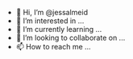 - 👋 Hi, I’m @jessalmeid
- 👀 I’m interested in ...
- 🌱 I’m currently learning ...
- 💞️ I’m looking to collaborate on ...
- 📫 How to reach me ...

<!---
jessalmeid/jessalmeid is a ✨ special ✨ repository because its `README.md` (this file) appears on your GitHub profile.
You can click the Preview link to take a look at your changes.
--->

